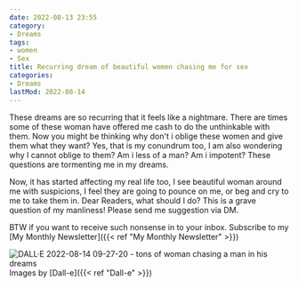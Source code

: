 ```yaml
---
date: 2022-08-13 23:55
category:
- Dreams
tags:
- women
- Sex
title: Recurring dream of beautiful women chasing me for sex
categories:
- Dreams
lastMod: 2022-08-14
---
```

These dreams are so recurring that it feels like a nightmare. There are times some of these woman have offered me cash to do the unthinkable with them. Now you might be thinking why don't i oblige these women and give them what they want? Yes, that is my conundrum too, I am also wondering why I cannot oblige to them? Am i less of a man? Am i impotent? These questions are tormenting me in my dreams.

Now, it has started affecting my real life too, I see beautiful woman around me with suspicions, I feel they are going to pounce on me, or beg and cry to me to take them in. 
Dear Readers, what should I do? This is a grave question of my manliness! Please send me suggestion via DM.

BTW if you want to receive such nonsense in to your inbox. Subscribe to my [My Monthly Newsletter]({{< ref "My Monthly Newsletter" >}})

![DALL·E 2022-08-14 09-27-20 - tons of woman chasing a man in his dreams](https://mataroa.blog/images/f4c6bffe.png) Images by [Dall-e]({{< ref "Dall-e" >}})
